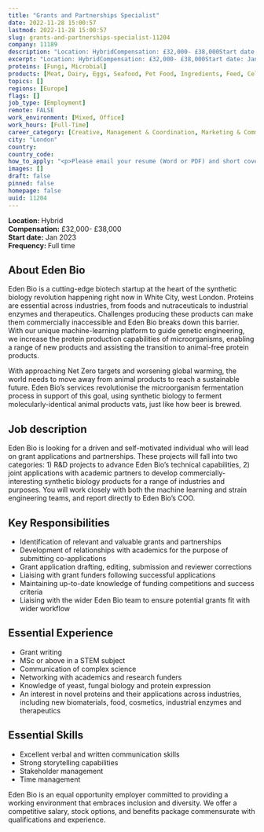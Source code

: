 ```yaml
---
title: "Grants and Partnerships Specialist"
date: 2022-11-28 15:00:57
lastmod: 2022-11-28 15:00:57
slug: grants-and-partnerships-specialist-11204
company: 11189
description: "Location: HybridCompensation: £32,000- £38,000Start date: Jan 2023Frequency: Full time"
excerpt: "Location: HybridCompensation: £32,000- £38,000Start date: Jan 2023Frequency: Full time"
proteins: [Fungi, Microbial]
products: [Meat, Dairy, Eggs, Seafood, Pet Food, Ingredients, Feed, Cell Culture Media, Technology & Equipment, Materials]
topics: []
regions: [Europe]
flags: []
job_type: [Employment]
remote: FALSE
work_environment: [Mixed, Office]
work_hours: [Full-Time]
career_category: [Creative, Management & Coordination, Marketing & Communications, Operations, Research]
city: "London"
country: 
country_code: 
how_to_apply: "<p>Please email your resume (Word or PDF) and short cover letter outlining your reasons for applying and what you hope to gain from the role to: <a href=\"mailto:hiring@eden.bio\"><u>hiring@eden.bio</u></a>. Be sure to highlight any relevant experience as well as your availability (when you can start).</p>"
images: []
draft: false
pinned: false
homepage: false
uuid: 11204
---
```

<p><strong>Location: </strong>Hybrid<br />
<strong>Compensation:</strong> £32,000- £38,000<br />
<strong>Start date:</strong> Jan 2023<br />
<strong>Frequency: </strong>Full time</p>
<h2>About Eden Bio</h2>
<p>Eden Bio is a cutting-edge biotech startup at the heart of the synthetic biology revolution happening right now in White City, west London. Proteins are essential across industries, from foods and nutraceuticals to industrial enzymes and therapeutics. Challenges producing these products can make them commercially inaccessible and Eden Bio breaks down this barrier. With our unique machine-learning platform to guide genetic engineering, we increase the protein production capabilities of microorganisms, enabling a range of new products and assisting the transition to animal-free protein products.</p>
<p>With approaching Net Zero targets and worsening global warming, the world needs to move away from animal products to reach a sustainable future. Eden Bio’s services revolutionise the microorganism fermentation process in support of this goal, using synthetic biology to ferment molecularly-identical animal products vats, just like how beer is brewed.</p>
<h2>Job description</h2>
<p>Eden Bio is looking for a driven and self-motivated individual who will lead on grant applications and partnerships. These projects will fall into two categories: 1) R&D projects to advance Eden Bio’s technical capabilities, 2) joint applications with academic partners to develop commercially-interesting synthetic biology products for a range of industries and purposes. You will work closely with both the machine learning and strain engineering teams, and report directly to Eden Bio’s COO.</p>
<h2>Key Responsibilities</h2>
<ul>
<li>Identification of relevant and valuable grants and partnerships</li>
<li>Development of relationships with academics for the purpose of submitting co-applications</li>
<li>Grant application drafting, editing, submission and reviewer corrections</li>
<li>Liaising with grant funders following successful applications</li>
<li>Maintaining up-to-date knowledge of funding competitions and success criteria</li>
<li>Liaising with the wider Eden Bio team to ensure potential grants fit with wider workflow</li>
</ul>
<h2>Essential Experience</h2>
<ul>
<li>Grant writing </li>
<li>MSc or above in a STEM subject </li>
<li>Communication of complex science</li>
<li>Networking with academics and research funders</li>
<li>Knowledge of yeast, fungal biology and protein expression</li>
<li>An interest in novel proteins and their applications across industries, including new biomaterials, food, cosmetics, industrial enzymes and therapeutics</li>
</ul>
<h2>Essential Skills</h2>
<ul>
<li>Excellent verbal and written communication skills</li>
<li>Strong storytelling capabilities</li>
<li>Stakeholder management</li>
<li>Time management</li>
</ul>
<p>Eden Bio is an equal opportunity employer committed to providing a working environment that embraces inclusion and diversity. We offer a competitive salary, stock options, and benefits package commensurate with qualifications and experience.</p>
<p> </p>
